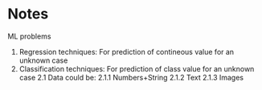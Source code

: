 # Notes

ML problems
1. Regression techniques: For prediction of contineous value for an unknown case
2. Classification techniques: For prediction of class value for an unknown case
2.1 Data could be:
2.1.1 Numbers+String
2.1.2 Text
2.1.3 Images

